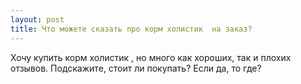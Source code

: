 ```yaml
---
layout: post 
title: Что можете сказать про корм холистик  на заказ? 
--- 
```

Хочу купить корм холистик , но много как хороших, так и плохих отзывов. Подскажите, стоит ли покупать? Если да, то где?